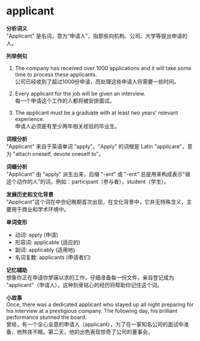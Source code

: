 # applicant

**分析词义**  
"Applicant" 是名词，意为“申请人”，指那些向机构、公司、大学等提出申请的人。

  

**列举例句**

  

1.  The company has received over 1000 applications and it will take some time to process these applicants.  
    公司已经收到了超过1000份申请，而处理这些申请人将需要一些时间。
    
      
    
2.  Every applicant for the job will be given an interview.  
    每一个申请这个工作的人都将被安排面试。
    
      
    
3.  The applicant must be a graduate with at least two years' relevant experience.  
    申请人必须是有至少两年相关经验的毕业生。
    
      
    

  

**词根分析**  
"Applicant" 来自于英语单词 "apply"。"Apply" 的词根是 Latin "applicare"，意为 "attach oneself, devote oneself to"。

  

**词缀分析**  
"Applicant" 由 "apply" 派生出来，后缀 "-ant" 或 "-ent" 总是用来构成表示"做这个动作的人"的词，例如：participant（参与者），student（学生）。

  

**发展历史和文化背景**  
"Applicant"这个词在中世纪晚期首次出现，在文化背景中，它并无特殊含义，主要用于商业和学术环境中。

  

**单词变形**

  

*   动词: apply (申请)
*   形容词: applicable (适应的)
*   副词: applicably (适用地)
*   名词复数: applicants (申请者们)

  

**记忆辅助**  
想象你正在申请你梦寐以求的工作，仔细准备每一份文件，亲自登记成为 "applicant"（申请人）。这种刻骨铭心的经历将帮助你记住这个词。

  

**小故事**  
Once, there was a dedicated applicant who stayed up all night preparing for his interview at a prestigious company. The following day, his brilliant performance stunned the board.  
曾经，有一个全心全意的申请人（applicant），为了在一家知名公司的面试中准备，他熬夜不眠。第二天，他的出色表现惊奇了公司的董事会。
